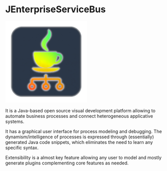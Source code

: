 # JEnterpriseServiceBus
![alt JESB icon](https://github.com/dotxyteam/JEnterpriseServiceBus/blob/main/j-enterprise-service-bus/j-enterprise-service-bus.png?raw=true)

It is a Java-based open source visual development platform allowing to automate business processes and connect heterogeneous applicative systems. 

It has a graphical user interface for process modeling and debugging. 
The dynamism/intelligence of processes is expressed through (essentially) generated Java code snippets, which eliminates the need to learn any specific syntax.

Extensibility is a almost key feature allowing any user to model and mostly generate plugins complementing core features as needed.
